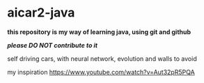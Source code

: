 # aicar2-java

**this repository is my way of learning java, using git and github**

**_please DO NOT contribute to it_**

self driving cars, with neural network, evolution and walls to avoid

my inspiration https://www.youtube.com/watch?v=Aut32pR5PQA

